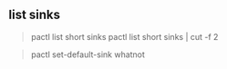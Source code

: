## list sinks
> pactl list short sinks
> pactl list short sinks | cut -f 2

> pactl set-default-sink whatnot

